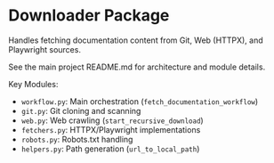 # Downloader Package

Handles fetching documentation content from Git, Web (HTTPX), and Playwright sources.

See the main project README.md for architecture and module details.

Key Modules:
- `workflow.py`: Main orchestration (`fetch_documentation_workflow`)
- `git.py`: Git cloning and scanning
- `web.py`: Web crawling (`start_recursive_download`)
- `fetchers.py`: HTTPX/Playwright implementations
- `robots.py`: Robots.txt handling
- `helpers.py`: Path generation (`url_to_local_path`)